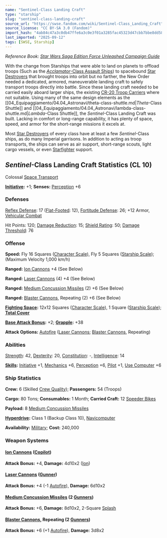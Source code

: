 ```yaml
---
name: "Sentinel-Class Landing Craft"
type: "starship"
slug: "sentinel-class-landing-craft"
source_url: "https://swse.fandom.com/wiki/Sentinel-Class_Landing_Craft"
source_license: "CC BY-SA 3.0 (Fandom)"
import_hash: "4ab84c47a3c0db47ffe6a3c0e3f01a3285fac45323d47cbb7bbe8dd58a0a076a"
last_imported: "2025-09-12"
tags: [SWSE, Starship]
---
```

*Reference Book: [Star Wars Saga Edition Force Unleashed Campaign Guide](https://swse.fandom.com/wiki/Star_Wars_Saga_Edition_Force_Unleashed_Campaign_Guide)*

With the change from Starships that were able to land on planets to offload troops (Such as the [*Acclamator*-Class Assault Ships](https://swse.fandom.com/wiki/Acclamator-Class_Assault_Ships)) to spacebound [Star Destroyers](https://swse.fandom.com/wiki/Star_Destroyers) that brought troops into orbit but no farther, the New Order needed a dedicated, armored, maneuverable landing craft to safely transport troops directly into battle. Since these landing craft needed to be carried easily aboard larger ships, the existing [CR-20 Troop Carriers](https://swse.fandom.com/wiki/CR-20_Troop_Carriers) where not suitable. Using many of the same design elements as the [[04_Equipaggiamento/04.04_Astronavi/theta-class-shuttle.md|*Theta*-Class Shuttle]] and [[04_Equipaggiamento/04.04_Astronavi/lambda-class-shuttle.md|*Lambda*-Class Shuttle]], the *Sentinel*-Class Landing Craft was built. Lacking in comfort or long-range capability, it has plenty of space, speed, and armor for the short-range missions it excels at.

Most [Star Destroyers](https://swse.fandom.com/wiki/Star_Destroyers) of every class have at least a few *Sentinel*-Class ships, as do many Imperial garrisons. In addition to acting as troop transports, the ships can serve as air support, short-range scouts, light cargo vessels, or even [Starfighter](https://swse.fandom.com/wiki/Starfighter) support.

## *Sentinel*-Class Landing Craft Statistics (CL 10)
Colossal [Space Transport](https://swse.fandom.com/wiki/Space_Transport)

**[Initiative](https://swse.fandom.com/wiki/Initiative):** +1; **Senses:** [Perception](https://swse.fandom.com/wiki/Perception) +6
### Defenses
[Reflex Defense](https://swse.fandom.com/wiki/Reflex_Defense_(Vehicles)): 17 ([Flat-Footed](https://swse.fandom.com/wiki/Flat-Footed): 12), [Fortitude Defense](https://swse.fandom.com/wiki/Fortitude_Defense_(Vehicles)): 26; +12 Armor, [Vehicular Combat](https://swse.fandom.com/wiki/Vehicular_Combat)

Hit Points: 120; [Damage Reduction](https://swse.fandom.com/wiki/Damage_Reduction): 15; [Shield Rating](https://swse.fandom.com/wiki/Shield_Rating): 50; [Damage Threshold](https://swse.fandom.com/wiki/Damage_Threshold_(Vehicles)): 76
### Offense
**Speed:** Fly 16 Squares ([Character Scale](https://swse.fandom.com/wiki/Character_Scale)), Fly 5 Squares ([Starship Scale](https://swse.fandom.com/wiki/Starship_Scale)); (Maximum Velocity 1,000 km/h)

**Ranged:** [Ion Cannons](https://swse.fandom.com/wiki/Ion_Cannons) +4 (See Below)

**Ranged:** [Laser Cannons](https://swse.fandom.com/wiki/Laser_Cannons) (4) +4 (See Below)

**Ranged:** [Medium Concussion Missiles](https://swse.fandom.com/wiki/Medium_Concussion_Missiles) (2) +6 (See Below)

**Ranged:** [Blaster Cannons](https://swse.fandom.com/wiki/Blaster_Cannons), Repeating (2) +6 (See Below)

**[Fighting Space](https://swse.fandom.com/wiki/Fighting_Space):** 12x12 Squares ([Character Scale](https://swse.fandom.com/wiki/Character_Scale)), 1 Square ([Starship Scale](https://swse.fandom.com/wiki/Starship_Scale)); **[Total Cover](https://swse.fandom.com/wiki/Total_Cover)**

**[Base Attack Bonus](https://swse.fandom.com/wiki/Base_Attack_Bonus):** +2; **[Grapple](https://swse.fandom.com/wiki/Grapple):** +38

**Attack Options:** [Autofire](https://swse.fandom.com/wiki/Autofire_(Vehicle_Combat)) ([Laser Cannons](https://swse.fandom.com/wiki/Laser_Cannons); [Blaster Cannons](https://swse.fandom.com/wiki/Blaster_Cannons), Repeating)
### Abilities
[Strength](https://swse.fandom.com/wiki/Strength): 42, [Dexterity](https://swse.fandom.com/wiki/Dexterity): 20, [Constitution](https://swse.fandom.com/wiki/Constitution): -, [Intelligence](https://swse.fandom.com/wiki/Intelligence): 14

**[Skills](https://swse.fandom.com/wiki/Skills):** [Initiative](https://swse.fandom.com/wiki/Initiative) +1, [Mechanics](https://swse.fandom.com/wiki/Mechanics) +6, [Perception](https://swse.fandom.com/wiki/Perception) +6, [Pilot](https://swse.fandom.com/wiki/Pilot) +1, [Use Computer](https://swse.fandom.com/wiki/Use_Computer) +6
### Ship Statistics
**Crew:** 6 (Skilled [Crew Quality](https://swse.fandom.com/wiki/Crew_Quality)); **Passengers:** 54 (Troops)

**Cargo:** 80 Tons; **Consumables:** 1 Month; **Carried Craft:** 12 [Speeder Bikes](https://swse.fandom.com/wiki/Speeder_Bikes)

**Payload:** 8 [Medium Concussion Missiles](https://swse.fandom.com/wiki/Medium_Concussion_Missiles)

**[Hyperdrive](https://swse.fandom.com/wiki/Hyperdrive):** Class 1 (Backup Class 10), [Navicomputer](https://swse.fandom.com/wiki/Navicomputer)

**Availability:** [Military](https://swse.fandom.com/wiki/Military); **Cost:** 240,000
### Weapon Systems

#### **[Ion Cannons](https://swse.fandom.com/wiki/Ion_Cannons) ([Copilot](https://swse.fandom.com/wiki/Copilot))**
**Attack Bonus:** +4, **Damage:** 4d10x2 ([Ion](https://swse.fandom.com/wiki/Ion))

#### **[Laser Cannons](https://swse.fandom.com/wiki/Laser_Cannons) ([Gunner](https://swse.fandom.com/wiki/Gunner))**
**Attack Bonus:** +4 (-1 [Autofire](https://swse.fandom.com/wiki/Autofire_(Vehicle_Combat))), **Damage:** 6d10x2
#### **[Medium Concussion Missiles](https://swse.fandom.com/wiki/Medium_Concussion_Missiles) (2 [Gunners](https://swse.fandom.com/wiki/Gunner))**
**Attack Bonus:** +6, **Damage:** 8d10x2, 2-Square [Splash](https://swse.fandom.com/wiki/Splash)
#### **[Blaster Cannons](https://swse.fandom.com/wiki/Blaster_Cannons), Repeating (2 [Gunners](https://swse.fandom.com/wiki/Gunners))**
**Attack Bonus:** +6 (+1 [Autofire](https://swse.fandom.com/wiki/Autofire_(Vehicle_Combat))), **Damage:** 3d8x2